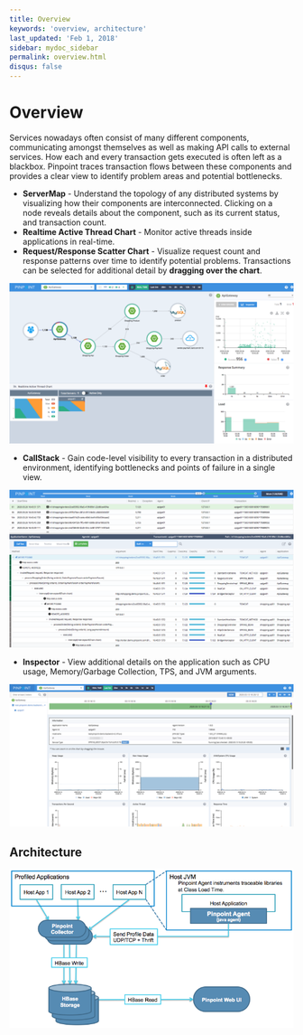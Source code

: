 ```yaml
---
title: Overview
keywords: 'overview, architecture'
last_updated: 'Feb 1, 2018'
sidebar: mydoc_sidebar
permalink: overview.html
disqus: false
---
```


# Overview

Services nowadays often consist of many different components, communicating amongst themselves as well as making API calls to external services. How each and every transaction gets executed is often left as a blackbox. Pinpoint traces transaction flows between these components and provides a clear view to identify problem areas and potential bottlenecks.

* **ServerMap** - Understand the topology of any distributed systems by visualizing how their components are interconnected. Clicking on a node reveals details about the component, such as its current status, and transaction count.
* **Realtime Active Thread Chart** - Monitor active threads inside applications in real-time.
* **Request/Response Scatter Chart** - Visualize request count and response patterns over time to identify potential problems. Transactions can be selected for additional detail by **dragging over the chart**.

![Server Map](../.gitbook/assets/ss_server-map.png)

* **CallStack** - Gain code-level visibility to every transaction in a distributed environment, identifying bottlenecks and points of failure in a single view.

![Call Stack](../.gitbook/assets/ss_call-stack.png)

* **Inspector** - View additional details on the application such as CPU usage, Memory/Garbage Collection, TPS, and JVM arguments.

![Inspector](../.gitbook/assets/ss_inspector.png)

## Architecture

![Pinpoint Architecture](../.gitbook/assets/pinpoint-architecture.png)

